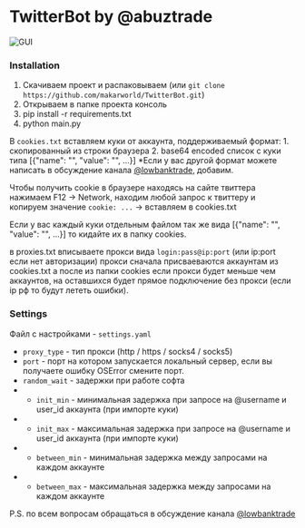 # TwitterBot by @abuztrade

![GUI](https://i.imgur.com/hazjGE2.png)

### Installation

1. Скачиваем проект и распаковываем (или `git clone https://github.com/makarworld/TwitterBot.git`)
2. Открываем в папке проекта консоль
3. pip install -r requirements.txt
4. python main.py

В `cookies.txt` вставляем куки от аккаунта, 
поддерживаемый формат: 
    1. скопированный из строки браузера 
    2. base64 encoded список с куки типа [{"name": "", "value": "", ...}]
*Если у вас другой формат можете написать в обсуждение канала [@lowbanktrade](https://t.me/+mTAQPI5th9AzZjMy), добавим.

Чтобы получить cookie в браузере находясь на сайте твиттера нажимаем F12 -> Network, 
находим любой запрос к твиттеру и копируем значение `cookie: ...` -> вставляем в cookies.txt

Если у вас каждый куки отдельным файлом так же вида [{"name": "", "value": "", ...}] то кидайте их в папку cookies.

в proxies.txt вписываете прокси вида `login:pass@ip:port` (или ip:port если нет авторизации)
прокси сначала присваеваются аккаунтам из cookies.txt а после из папки cookies
если прокси будет меньше чем аккаунтов, на оставшихся будет прямое подключение без прокси (если ip рф то будут лететь ошибки).

### Settings 
Файл с настройками - `settings.yaml`

 - `proxy_type` - тип прокси (http / https / socks4 / socks5)
 - `port` - порт на котором запускается локальный сервер, если вы получаете ошибку OSError смените порт.
 - `random_wait` - задержки при работе софта
 - - `init_min` - минимальная задержка при запросе на @username и user_id аккаунта (при импорте куки)
 - - `init_max` - максимальная задержка при запросе на @username и user_id аккаунта (при импорте куки)
 - - `between_min` - минимальная задержка между запросами на каждом аккаунте
 - - `between_max` - максимальная задержка между запросами на каждом аккаунте


P.S. по всем вопросам обращаться в обсуждение канала [@lowbanktrade](https://t.me/+mTAQPI5th9AzZjMy)